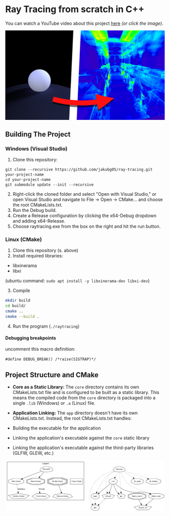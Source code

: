 # Ray Tracing from scratch in C++
You can watch a YouTube video about this project [here](https://youtu.be/wzZJzyX0UkI) <i>(or click the image)</i>.<br>

[![image](https://raw.githubusercontent.com/jakubg05/images/main/RayTracing.png)](https://youtu.be/wzZJzyX0UkI)

## Building The Project
### Windows (Visual Studio)

1. Clone this repository:
```
git clone --recursive https://github.com/jakubg05/ray-tracing.git your-project-name
cd your-project-name
git submodule update --init --recursive 
```
2. Right-click the cloned folder and select "Open with Visual Studio," or open Visual Studio and navigate to File -> Open -> CMake... and choose the root CMakeLists.txt.
3. Run the Debug build.
4. Create a Release configuration by clicking the x64-Debug dropdown and adding x64-Release.
5. Choose raytracing.exe from the box on the right and hit the run button.

### Linux (CMake)

1. Clone this repository (s. above)
2. Install required libraries:
 * libxinerama
 * libxi

(ubuntu command: `sudo apt install -y libxinerama-dev libxi-dev`)

3. Compile
```bash
mkdir build
cd build/
cmake ..
cmake --build .
```
4. Run the program (`./raytracing`)
#### Debugging breakpoints
uncomment this macro definition:

`#define DEBUG_BREAK() /*raise(SIGTRAP)*/`

## Project Structure and CMake

* **Core as a Static Library:** The `core` directory contains its own CMakeLists.txt file and is configured to be built as a static library. This means the compiled code from the `core` directory is packaged into a single `.lib` (Windows) or `.a` (Linux) file.

* **Application Linking:** The `app` directory doesn't have its own CMakeLists.txt. Instead, the root CMakeLists.txt handles:
* Building the executable for the application
* Linking the application's executable against the `core` static library
* Linking the application's executable against the third-party libraries (GLFW, GLEW, etc.)

![alt text](https://raw.githubusercontent.com/jakubg05/images/main/RayTracingDepGraph.png)
